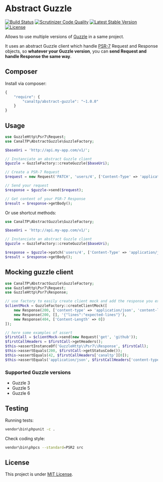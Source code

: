 Abstract Guzzle
===============

[![Build Status](https://travis-ci.org/CanalTP/abstract-guzzle.svg?branch=master)](https://travis-ci.org/CanalTP/abstract-guzzle)
[![Scrutinizer Code Quality](https://scrutinizer-ci.com/g/CanalTP/abstract-guzzle/badges/quality-score.png?b=master)](https://scrutinizer-ci.com/g/CanalTP/abstract-guzzle/?branch=master)
[![Latest Stable Version](https://poser.pugx.org/canaltp/abstract-guzzle/v/stable)](https://packagist.org/packages/canaltp/abstract-guzzle)
[![License](https://poser.pugx.org/canaltp/abstract-guzzle/license)](https://packagist.org/packages/canaltp/abstract-guzzle)

Allows to use multiple versions of [Guzzle](https://github.com/guzzle/guzzle) in a same project.

It uses an abstract Guzzle client which handle [PSR-7](http://www.php-fig.org/psr/psr-7/) Request and Response objects,
so **whatever your Guzzle version**, you can **send Request and handle Response the same way**.


## Composer

Install via composer:

``` js
{
    "require": {
        "canaltp/abstract-guzzle": "~1.0.0"
    }
}
```


## Usage

``` php
use GuzzleHttp\Psr7\Request;
use CanalTP\AbstractGuzzle\GuzzleFactory;

$baseUri = 'http://api.my-app.com/v1/';

// Instanciate an abstract Guzzle client
$guzzle = GuzzleFactory::createGuzzle($baseUri);

// Create a PSR-7 Request
$request = new Request('PATCH', 'users/4', ['Content-Type' => 'application/json'], '{"username":"new_username"}');

// Send your request
$response = $guzzle->send($request);

// Get content of your PSR-7 Response
$result = $response->getBody();
```

Or use shortcut methods:

``` php
use CanalTP\AbstractGuzzle\GuzzleFactory;

$baseUri = 'http://api.my-app.com/v1/';

// Instanciate an abstract Guzzle client
$guzzle = GuzzleFactory::createGuzzle($baseUri);

$response = $guzzle->patch('users/4', ['Content-Type' => 'application/json'], '{"username":"new_username"}');
$result = $response->getBody();
```

## Mocking guzzle client

``` php
use CanalTP\AbstractGuzzle\GuzzleFactory;
use GuzzleHttp\Psr7\Request;
use GuzzleHttp\Psr7\Response;

// use factory to easily create client mock and add the response you expect
$clientMock = GuzzleFactory::createClientMock([
    new Response(200, ['content-type' => 'application/json', 'content-length' => 26, 'canaltp' => 42]),
    new Response(200, [], '{"lines":"expected-lines"}'),
    new Response(404, ['Content-Length' => 0])
]);

// here some examples of assert
$firstCall = $clientMock->send(new Request('get', 'github'));
$firstCallHeaders = $firstCall->getHeaders();
$this->assertInstanceOf('GuzzleHttp\\Psr7\\Response', $firstCall);
$this->assertEquals(200, $firstCall->getStatusCode());
$this->assertEquals(42, $firstCallHeaders['canaltp'][0]);
$this->assertEquals('application/json', $firstCallHeaders['content-type'][0]);

```

### Supported Guzzle versions

 - Guzzle 3
 - Guzzle 5
 - Guzzle 6


## Testing

Running tests:

``` bash
vendor\bin\phpunit -c .
```

Check coding style:

``` bash
vendor\bin\phpcs --standard=PSR2 src
```


## License

This project is under [MIT License](LICENSE).
